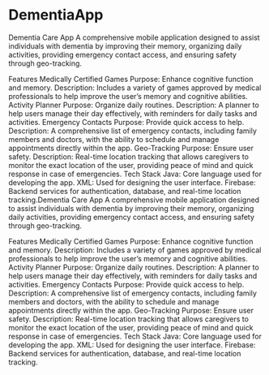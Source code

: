 # DementiaApp

Dementia Care App
A comprehensive mobile application designed to assist individuals with dementia by improving their memory, organizing daily activities, providing emergency contact access, and ensuring safety through geo-tracking.

Features
Medically Certified Games
Purpose: Enhance cognitive function and memory.
Description: Includes a variety of games approved by medical professionals to help improve the user’s memory and cognitive abilities.
Activity Planner
Purpose: Organize daily routines.
Description: A planner to help users manage their day effectively, with reminders for daily tasks and activities.
Emergency Contacts
Purpose: Provide quick access to help.
Description: A comprehensive list of emergency contacts, including family members and doctors, with the ability to schedule and manage appointments directly within the app.
Geo-Tracking
Purpose: Ensure user safety.
Description: Real-time location tracking that allows caregivers to monitor the exact location of the user, providing peace of mind and quick response in case of emergencies.
Tech Stack
Java: Core language used for developing the app.
XML: Used for designing the user interface.
Firebase: Backend services for authentication, database, and real-time location tracking.Dementia Care App
A comprehensive mobile application designed to assist individuals with dementia by improving their memory, organizing daily activities, providing emergency contact access, and ensuring safety through geo-tracking.

Features
Medically Certified Games
Purpose: Enhance cognitive function and memory.
Description: Includes a variety of games approved by medical professionals to help improve the user’s memory and cognitive abilities.
Activity Planner
Purpose: Organize daily routines.
Description: A planner to help users manage their day effectively, with reminders for daily tasks and activities.
Emergency Contacts
Purpose: Provide quick access to help.
Description: A comprehensive list of emergency contacts, including family members and doctors, with the ability to schedule and manage appointments directly within the app.
Geo-Tracking
Purpose: Ensure user safety.
Description: Real-time location tracking that allows caregivers to monitor the exact location of the user, providing peace of mind and quick response in case of emergencies.
Tech Stack
Java: Core language used for developing the app.
XML: Used for designing the user interface.
Firebase: Backend services for authentication, database, and real-time location tracking.
